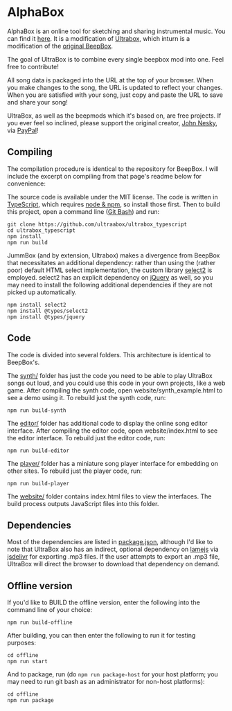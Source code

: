 # AlphaBox

AlphaBox is an online tool for sketching and sharing instrumental music.
You can find it [here](https://03192011.github.io/alphabox/website).
It is a modification of [Ultrabox](https://ultraabox.github.io), which inturn is a modification of the [original BeepBox](https://beepbox.co).

The goal of UltraBox is to combine every single beepbox mod into one. Feel free to contribute!


All song data is packaged into the URL at the top of your browser. When you make
changes to the song, the URL is updated to reflect your changes. When you are
satisfied with your song, just copy and paste the URL to save and share your
song!

UltraBox, as well as the beepmods which it's based on, are free projects. If you ever feel so inclined, please support the original creator, [John Nesky](http://www.johnnesky.com/), via
[PayPal](https://www.paypal.com/cgi-bin/webscr?cmd=_donations&business=QZJTX9GRYEV9N&currency_code=USD)!

## Compiling

The compilation procedure is identical to the repository for BeepBox. I will include the excerpt on compiling from that page's readme below for convenience:

The source code is available under the MIT license. The code is written in
[TypeScript](https://www.typescriptlang.org/), which requires
[node & npm](https://www.npmjs.com/get-npm), so install those first. Then to
build this project, open a command line ([Git Bash](https://gitforwindows.org/)) and run:

```
git clone https://github.com/ultraabox/ultrabox_typescript
cd ultrabox_typescript
npm install
npm run build
```

JummBox (and by extension, Ultrabox) makes a divergence from BeepBox that necessitates an additional dependency:
rather than using the (rather poor) default HTML select implementation, the custom
library [select2](https://select2.org) is employed. select2 has an explicit dependency
on [jQuery](https://jquery.com) as well, so you may need to install the following
additional dependencies if they are not picked up automatically.

```
npm install select2
npm install @types/select2
npm install @types/jquery
```

## Code

The code is divided into several folders. This architecture is identical to BeepBox's.

The [synth/](synth) folder has just the code you need to be able to play UltraBox
songs out loud, and you could use this code in your own projects, like a web
game. After compiling the synth code, open website/synth_example.html to see a
demo using it. To rebuild just the synth code, run:

```
npm run build-synth
```

The [editor/](editor) folder has additional code to display the online song
editor interface. After compiling the editor code, open website/index.html to
see the editor interface. To rebuild just the editor code, run:

```
npm run build-editor
```

The [player/](player) folder has a miniature song player interface for embedding
on other sites. To rebuild just the player code, run:

```
npm run build-player
```

The [website/](website) folder contains index.html files to view the interfaces.
The build process outputs JavaScript files into this folder.

## Dependencies

Most of the dependencies are listed in [package.json](package.json), although
I'd like to note that UltraBox also has an indirect, optional dependency on
[lamejs](https://www.npmjs.com/package/lamejs) via
[jsdelivr](https://www.jsdelivr.com/) for exporting .mp3 files. If the user
attempts to export an .mp3 file, UltraBox will direct the browser to download
that dependency on demand.


## Offline version

If you'd like to BUILD the offline version, enter the following into the command line of your choice:
```
npm run build-offline
```


After building, you can then enter the following to run it for testing purposes:
```
cd offline
npm run start
```

And to package, run (do ```npm run package-host``` for your host platform; you may need to run git bash as an administrator for non-host platforms):
```
cd offline
npm run package
```
<!-- also something about installing electron and electron-packager as well -->
